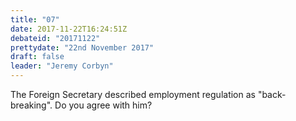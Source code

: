 ```yaml
---
title: "07"
date: 2017-11-22T16:24:51Z
debateid: "20171122"
prettydate: "22nd November 2017"
draft: false
leader: "Jeremy Corbyn"
---
```


The Foreign Secretary described employment regulation as "back-breaking". Do you agree with him?